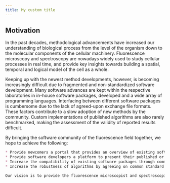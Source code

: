 ```yaml
---
title: My custom title
---
```


## Motivation

In the past decades, methodological advancements have increased our understanding of biological process from the level of the organism down to the molecular components of the cellular machinery. Fluorescence microscopy and spectroscopy are nowadays widely used to study cellular processes in real time, and provide key insights towards building a spatial, temporal and logical model of the cell as a whole.

Keeping up with the newest method developments, however, is becoming increasingly difficult due to fragmented and non-standardized software development. Many software advances are kept within the respective laboratories in in-house software packages, developed and a wide array of programming languages. Interfacing between different software packages is cumbersome due to the lack of agreed-upon exchange file formats. These factors contribute to a slow adoption of new methods by the community. Custom implementations of published algorithms are also rarely benchmarked, making the assessment of the validity of reported results difficult.

By bringing the software community of the fluorescence field together, we hope to achieve the following:

```markdown
* Provide newcomers a portal that provides an overview of existing software packages, their use cases and contact information for active developers, and a forum to ask questions or request features.
* Provide software developers a platform to present their published or unpublished software packages and discuss problems with other developers.
* Increase the compatibility of existing software packages through common file exchange formats and interfaces.
* Increase the robustness of algorithms by agreeing on common standard procedures. As a long term goal, this will result in a library of algorithms that can be interfaced with different high-level programming languages.

Our vision is to provide the fluorescence microscopist and spectroscopist a bag of Legos that he or she can assemble into a custom workflow with minimal effort.

